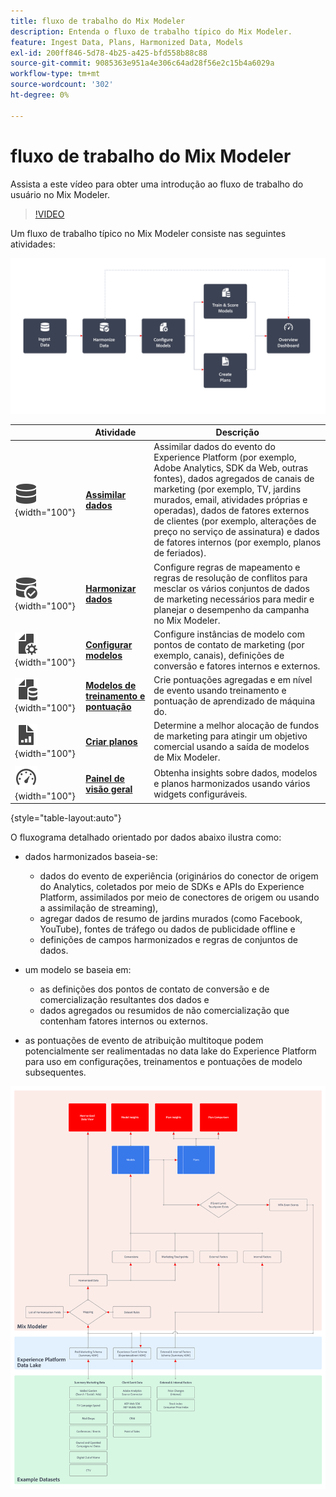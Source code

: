 ```yaml
---
title: fluxo de trabalho do Mix Modeler
description: Entenda o fluxo de trabalho típico do Mix Modeler.
feature: Ingest Data, Plans, Harmonized Data, Models
exl-id: 200ff846-5d78-4b25-a425-bfd558b88c88
source-git-commit: 9085363e951a4e306c64ad28f56e2c15b4a6029a
workflow-type: tm+mt
source-wordcount: '302'
ht-degree: 0%

---
```


# fluxo de trabalho do Mix Modeler

Assista a este vídeo para obter uma introdução ao fluxo de trabalho do usuário no Mix Modeler.

>[!VIDEO](https://video.tv.adobe.com/v/3424854/?learn=on)


Um fluxo de trabalho típico no Mix Modeler consiste nas seguintes atividades:

![Texto alternativo](/help/assets//ApplicationWorkflow.svg)

|  | Atividade | Descrição |
|---|---|---|
| ![Dados](/help/assets//icons/Data.svg){width="100"} | [**Assimilar dados**](../ingest-data/overview.md) | Assimilar dados do evento do Experience Platform (por exemplo, Adobe Analytics, SDK da Web, outras fontes), dados agregados de canais de marketing (por exemplo, TV, jardins murados, email, atividades próprias e operadas), dados de fatores externos de clientes (por exemplo, alterações de preço no serviço de assinatura) e dados de fatores internos (por exemplo, planos de feriados). |
| ![DataCheck](/help/assets//icons/DataCheck.svg){width="100"} | [**Harmonizar dados**](../harmonize-data/overview.md) | Configure regras de mapeamento e regras de resolução de conflitos para mesclar os vários conjuntos de dados de marketing necessários para medir e planejar o desempenho da campanha no Mix Modeler. |
| ![FileConfig](/help/assets//icons/FileGear.svg){width="100"} | [**Configurar modelos**](../models/create.md) | Configure instâncias de modelo com pontos de contato de marketing (por exemplo, canais), definições de conversão e fatores internos e externos. |
| ![ArquivoDados](/help/assets//icons/FileData.svg){width="100"} | [**Modelos de treinamento e pontuação**](../models/overview.md) | Crie pontuações agregadas e em nível de evento usando treinamento e pontuação de aprendizado de máquina do. |
| ![GráficoDeArquivos](/help/assets//icons/FileChart.svg){width="100"} | [**Criar planos**](../plans/overview.md) | Determine a melhor alocação de fundos de marketing para atingir um objetivo comercial usando a saída de modelos de Mix Modeler. |
| ![Painel](/help/assets//icons/Dashboard.svg){width="100"} | [**Painel de visão geral**](../dashboard/overview.md) | Obtenha insights sobre dados, modelos e planos harmonizados usando vários widgets configuráveis. |

{style="table-layout:auto"}

O fluxograma detalhado orientado por dados abaixo ilustra como:

* dados harmonizados baseia-se:

   * dados do evento de experiência (originários do conector de origem do Analytics, coletados por meio de SDKs e APIs do Experience Platform, assimilados por meio de conectores de origem ou usando a assimilação de streaming),
   * agregar dados de resumo de jardins murados (como Facebook, YouTube), fontes de tráfego ou dados de publicidade offline e
   * definições de campos harmonizados e regras de conjuntos de dados.

* um modelo se baseia em:

   * as definições dos pontos de contato de conversão e de comercialização resultantes dos dados e
   * dados agregados ou resumidos de não comercialização que contenham fatores internos ou externos.

* as pontuações de evento de atribuição multitoque podem potencialmente ser realimentadas no data lake do Experience Platform para uso em configurações, treinamentos e pontuações de modelo subsequentes.

![Fluxo de trabalho abrangente](/help/assets//comprehensive-workflow.svg)
